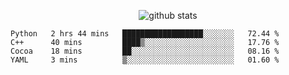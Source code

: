 <!-- <h1 align="center">Hello 👋 </h3> -->

<p align="center">
  <img src="https://github-readme-stats.vercel.app/api?username=syeehyn&hide=stars,prs,issues,contribs&count_private=true&hide_title=true" alt="github stats" />
</p>

<!--START_SECTION:waka-->
```text
Python   2 hrs 44 mins   ██████████████████░░░░░░░   72.44 % 
C++      40 mins         ████▒░░░░░░░░░░░░░░░░░░░░   17.76 % 
Cocoa    18 mins         ██░░░░░░░░░░░░░░░░░░░░░░░   08.16 % 
YAML     3 mins          ▒░░░░░░░░░░░░░░░░░░░░░░░░   01.60 % 
```
<!--END_SECTION:waka-->
